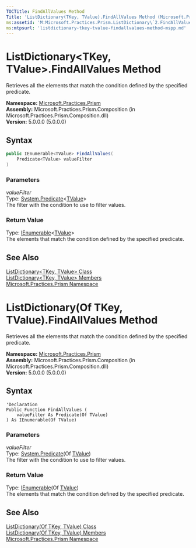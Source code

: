 ```yaml
---
TOCTitle: FindAllValues Method
Title: 'ListDictionary(TKey, TValue).FindAllValues Method (Microsoft.Practices.Prism)'
ms:assetid: 'M:Microsoft.Practices.Prism.ListDictionary\`2.FindAllValues(System.Predicate{\`1})'
ms:mtpsurl: 'listdictionary-tkey-tvalue-findallvalues-method-mspp.md'
---
```

# ListDictionary&lt;TKey, TValue&gt;.FindAllValues Method 

Retrieves all the elements that match the condition defined by the specified predicate.

**Namespace:** [Microsoft.Practices.Prism](/patterns-practices/reference/mspp-namespace)<br/>
**Assembly:** Microsoft.Practices.Prism.Composition (in Microsoft.Practices.Prism.Composition.dll)<br/>
**Version:** 5.0.0.0 (5.0.0.0)

## Syntax

```C#
public IEnumerable<TValue> FindAllValues(
	Predicate<TValue> valueFilter
)
```

### Parameters

_valueFilter_  
Type: [System.Predicate](http://msdn.microsoft.com/en-us/library/bfcke1bz)&lt;[TValue](/patterns-practices/reference/listdictionary-tkey-tvalue-class-mspp)&gt;  
The filter with the condition to use to filter values.

### Return Value

Type: [IEnumerable](http://msdn.microsoft.com/en-us/library/9eekhta0)&lt;[TValue](/patterns-practices/reference/listdictionary-tkey-tvalue-class-mspp)&gt;  
The elements that match the condition defined by the specified predicate.

## See Also

[ListDictionary&lt;TKey, TValue&gt; Class](/patterns-practices/reference/listdictionary-tkey-tvalue-class-mspp)<br/>
[ListDictionary&lt;TKey, TValue&gt; Members](/patterns-practices/reference/listdictionary-tkey-tvalue-members-mspp)<br/>
[Microsoft.Practices.Prism Namespace](/patterns-practices/reference/mspp-namespace)<br/>

# ListDictionary(Of TKey, TValue).FindAllValues Method

Retrieves all the elements that match the condition defined by the specified predicate.

**Namespace:** [Microsoft.Practices.Prism](/patterns-practices/reference/mspp-namespace)<br/>
**Assembly:** Microsoft.Practices.Prism.Composition (in Microsoft.Practices.Prism.Composition.dll)<br/>
**Version:** 5.0.0.0 (5.0.0.0)

## Syntax

```VB
'Declaration
Public Function FindAllValues ( 
	valueFilter As Predicate(Of TValue)
) As IEnumerable(Of TValue)
```

### Parameters

_valueFilter_  
Type: [System.Predicate](http://msdn.microsoft.com/en-us/library/bfcke1bz)(Of [TValue](/patterns-practices/reference/listdictionary-tkey-tvalue-class-mspp))  
The filter with the condition to use to filter values.

### Return Value

Type: [IEnumerable](http://msdn.microsoft.com/en-us/library/9eekhta0)(Of [TValue](/patterns-practices/reference/listdictionary-tkey-tvalue-class-mspp))  
The elements that match the condition defined by the specified predicate.

## See Also

[ListDictionary(Of TKey, TValue) Class](/patterns-practices/reference/listdictionary-tkey-tvalue-class-mspp)<br/>
[ListDictionary(Of TKey, TValue) Members](/patterns-practices/reference/listdictionary-tkey-tvalue-members-mspp)<br/>
[Microsoft.Practices.Prism Namespace](/patterns-practices/reference/mspp-namespace)<br/>
